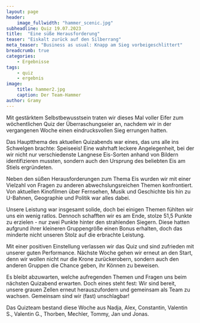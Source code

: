 ```yaml
---
layout: page
header:
    image_fullwidth: "hammer_scenic.jpg"
subheadline: Quiz 19.07.2023
title:  "Eine süße Herausforderung"
teaser: "Eiskalt zurück auf den Silberrang"
meta_teaser: "Business as usual: Knapp am Sieg vorbeigeschlittert"
breadcrumb: true
categories:
    - Ergebnisse
tags:
    - quiz
    - ergebnis
image:
    title: hammer2.jpg
    caption: Der Team-Hammer
author: Gramy
---
```


Mit gestärktem Selbstbewusstsein traten wir dieses Mal voller Eifer zum wöchentlichen Quiz der Überraschungseier an, nachdem wir in der vergangenen Woche einen eindrucksvollen Sieg errungen hatten.

Das Hauptthema des aktuellen Quizabends war eines, das uns alle ins Schwelgen brachte: Speiseeis! 
Eine wahrhaft leckere Angelegenheit, bei der wir nicht nur verschiedenste Langnese Eis-Sorten anhand von Bildern identifizieren mussten, sondern auch den Ursprung des beliebten Eis am Stiels ergründeten.

Neben den süßen Herausforderungen zum Thema Eis wurden wir mit einer Vielzahl von Fragen zu anderen abwechslungsreichen Themen konfrontiert. 
Von aktuellen Kinofilmen über Fernsehen, Musik und Geschichte bis hin zu U-Bahnen, Geographie und Politik war alles dabei.

Unsere Leistung war insgesamt solide, doch bei einigen Themen fühlten wir uns ein wenig ratlos. 
Dennoch schafften wir es am Ende, stolze 51,5 Punkte zu erzielen - nur zwei Punkte hinter den strahlenden Siegern. 
Diese hatten aufgrund ihrer kleineren Gruppengröße einen Bonus erhalten, doch das minderte nicht unseren Stolz auf die erbrachte Leistung.

Mit einer positiven Einstellung verlassen wir das Quiz und sind zufrieden mit unserer guten Performance. 
Nächste Woche gehen wir erneut an den Start, denn wir wollen nicht nur die Krone zurückerobern, sondern auch den anderen Gruppen die Chance geben, ihr Können zu beweisen.

Es bleibt abzuwarten, welche aufregenden Themen und Fragen uns beim nächsten Quizabend erwarten. 
Doch eines steht fest: Wir sind bereit, unsere grauen Zellen erneut herauszufordern und gemeinsam als Team zu wachsen. 
Gemeinsam sind wir (fast) unschlagbar!

Das Quizteam bestand diese Woche aus Nadja, Alex, Constantin, Valentin S., Valentin G., Thorben, Mechler, Tommy, Jan und Jonas.

